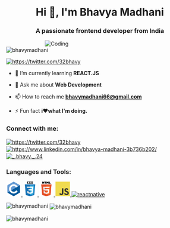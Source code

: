 <h1 align="center">Hi 👋, I'm Bhavya Madhani</h1>
<h3 align="center">A passionate frontend developer from India</h3>
<img align="right" alt="Coding" width="400" src="https://miro.medium.com/max/1360/1*m43Pv4nJJgPdaxDAdLc8XQ.gif">

<p align="left"> <img src="https://komarev.com/ghpvc/?username=bhavymadhani&label=Profile%20views&color=0e75b6&style=flat" alt="bhavymadhani" /> </p>

<p align="left"> <a href="https://twitter.com/https://twitter.com/32bhavy" target="blank"><img src="https://img.shields.io/twitter/follow/https://twitter.com/32bhavy?logo=twitter&style=for-the-badge" alt="https://twitter.com/32bhavy" /></a> </p>

- 🌱 I’m currently learning **REACT.JS**

- 💬 Ask me about **Web Development**

- 📫 How to reach me **bhavymadhani66@gmail.com**

- ⚡ Fun fact **i❤️what I'm doing.**

<h3 align="left">Connect with me:</h3>
<p align="left">
<a href="https://twitter.com/https://twitter.com/32bhavy" target="blank"><img align="center" src="https://raw.githubusercontent.com/rahuldkjain/github-profile-readme-generator/master/src/images/icons/Social/twitter.svg" alt="https://twitter.com/32bhavy" height="30" width="40" /></a>
<a href="https://linkedin.com/in/https://www.linkedin.com/in/bhavya-madhani-3b736b202/" target="blank"><img align="center" src="https://raw.githubusercontent.com/rahuldkjain/github-profile-readme-generator/master/src/images/icons/Social/linked-in-alt.svg" alt="https://www.linkedin.com/in/bhavya-madhani-3b736b202/" height="30" width="40" /></a>
<a href="https://instagram.com/_.bhavy._.24" target="blank"><img align="center" src="https://raw.githubusercontent.com/rahuldkjain/github-profile-readme-generator/master/src/images/icons/Social/instagram.svg" alt="_.bhavy._.24" height="30" width="40" /></a>
</p>

<h3 align="left">Languages and Tools:</h3>
<p align="left"> <a href="https://www.cprogramming.com/" target="_blank" rel="noreferrer"> <img src="https://raw.githubusercontent.com/devicons/devicon/master/icons/c/c-original.svg" alt="c" width="40" height="40"/> </a> <a href="https://www.w3schools.com/css/" target="_blank" rel="noreferrer"> <img src="https://raw.githubusercontent.com/devicons/devicon/master/icons/css3/css3-original-wordmark.svg" alt="css3" width="40" height="40"/> </a> <a href="https://www.w3.org/html/" target="_blank" rel="noreferrer"> <img src="https://raw.githubusercontent.com/devicons/devicon/master/icons/html5/html5-original-wordmark.svg" alt="html5" width="40" height="40"/> </a> <a href="https://developer.mozilla.org/en-US/docs/Web/JavaScript" target="_blank" rel="noreferrer"> <img src="https://raw.githubusercontent.com/devicons/devicon/master/icons/javascript/javascript-original.svg" alt="javascript" width="40" height="40"/> </a> <a href="https://reactnative.dev/" target="_blank" rel="noreferrer"> <img src="https://reactnative.dev/img/header_logo.svg" alt="reactnative" width="40" height="40"/> </a> </p>

<p><img align="left" src="https://github-readme-stats.vercel.app/api/top-langs?username=bhavymadhani&show_icons=true&locale=en&layout=compact" alt="bhavymadhani" /></p>

<p>&nbsp;<img align="center" src="https://github-readme-stats.vercel.app/api?username=bhavymadhani&show_icons=true&locale=en" alt="bhavymadhani" /></p>

<p><img align="center" src="https://github-readme-streak-stats.herokuapp.com/?user=bhavymadhani&" alt="bhavymadhani" /></p>
